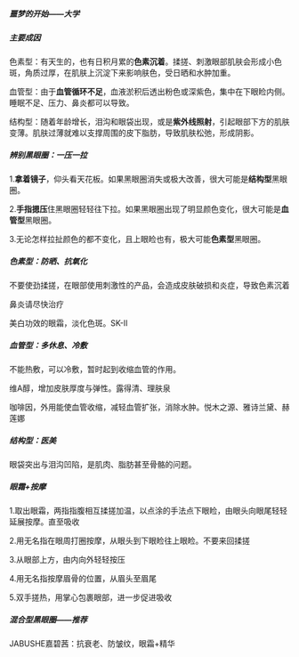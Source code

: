 ##### 噩梦的开始——大学

##### 主要成因

色素型：有天生的，也有日积月累的**色素沉着**。揉搓、刺激眼部肌肤会形成小色斑，角质过厚，在肌肤上沉淀下来影响肤色，受日晒和水肿加重。

血管型：由于**血管循环不足**，血液淤积后透出粉色或深紫色，集中在下眼睑内侧。睡眠不足、压力、鼻炎都可以导致。

结构型：随着年龄增长，泪沟和眼袋出现，或是**紫外线照射**，引起眼部下方的肌肤变薄。肌肤过薄就难以支撑周围的皮下脂肪，导致肌肤松弛，形成阴影。

##### 辨别黑眼圈：一压一拉

1.**拿着镜子**，仰头看天花板。如果黑眼圈消失或极大改善，很大可能是**结构型**黑眼圈。

2.**手指摁压**住黑眼圈轻轻往下拉。如果黑眼圈出现了明显颜色变化，很大可能是**血管型**黑眼圈。

3.无论怎样拉扯颜色的都不变化，且上眼睑也有，极大可能**色素型**黑眼圈。

##### 色素型：防晒、抗氧化

不要使劲揉搓，在眼部使用刺激性的产品，会造成皮肤破损和炎症，导致色素沉着

鼻炎请尽快治疗

美白功效的眼霜，淡化色斑。SK-II

##### 血管型：多休息、冷敷

不能热敷，可以冷敷，暂时起到收缩血管的作用。

维A醇，增加皮肤厚度与弹性。露得清、理肤泉

咖啡因，外用能使血管收缩，减轻血管扩张，消除水肿。悦木之源、雅诗兰黛、赫莲娜

##### 结构型：医美

眼袋突出与泪沟凹陷，是肌肉、脂肪甚至骨骼的问题。

##### 眼霜+按摩

1.取出眼霜，两指指腹相互揉搓加温，以点涂的手法点下眼睑，由眼头向眼尾轻轻延展按摩。直至吸收

2.用无名指在眼周打圈按摩，从眼头到下眼睑往上眼睑。不要来回揉搓

3.从眼部上方，由内向外轻轻按压

4.用无名指按摩眉骨的位置，从眉头至眉尾

5.双手搓热，用掌心包裹眼部，进一步促进吸收

##### 混合型黑眼圈——推荐

JABUSHE嘉碧茜：抗衰老、防皱纹，眼霜+精华